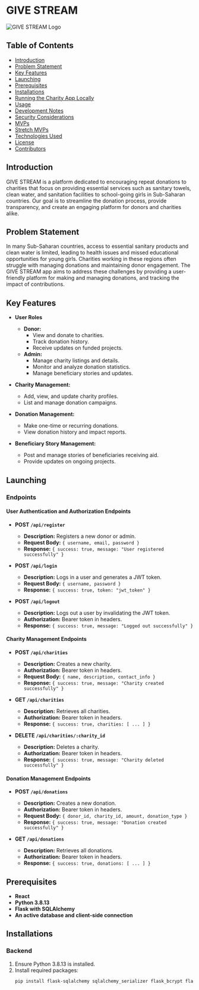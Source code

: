 # GIVE STREAM

![GIVE STREAM Logo](/home/erustus/Documents/give-stream/client/public/GiveStreamLogo.png)

## Table of Contents
- [Introduction](#introduction)
- [Problem Statement](#problem-statement)
- [Key Features](#key-features)
- [Launching](#launching)
- [Prerequisites](#prerequisites)
- [Installations](#installations)
- [Running the Charity App Locally](#running-the-charity-app-locally)
- [Usage](#usage)
- [Development Notes](#development-notes)
- [Security Considerations](#security-considerations)
- [MVPs](#mvps)
- [Stretch MVPs](#stretch-mvps)
- [Technologies Used](#technologies-used)
- [License](#license)
- [Contributors](#contributors)

## Introduction

GIVE STREAM is a platform dedicated to encouraging repeat donations to charities that focus on providing essential services such as sanitary towels, clean water, and sanitation facilities to school-going girls in Sub-Saharan countries. Our goal is to streamline the donation process, provide transparency, and create an engaging platform for donors and charities alike.

## Problem Statement

In many Sub-Saharan countries, access to essential sanitary products and clean water is limited, leading to health issues and missed educational opportunities for young girls. Charities working in these regions often struggle with managing donations and maintaining donor engagement. The GIVE STREAM app aims to address these challenges by providing a user-friendly platform for making and managing donations, and tracking the impact of contributions.

## Key Features

- **User Roles**
  - **Donor:**
    - View and donate to charities.
    - Track donation history.
    - Receive updates on funded projects.
  - **Admin:**
    - Manage charity listings and details.
    - Monitor and analyze donation statistics.
    - Manage beneficiary stories and updates.

- **Charity Management:**
  - Add, view, and update charity profiles.
  - List and manage donation campaigns.

- **Donation Management:**
  - Make one-time or recurring donations.
  - View donation history and impact reports.

- **Beneficiary Story Management:**
  - Post and manage stories of beneficiaries receiving aid.
  - Provide updates on ongoing projects.

## Launching

### Endpoints

#### User Authentication and Authorization Endpoints

- **POST `/api/register`**
  - **Description:** Registers a new donor or admin.
  - **Request Body:** `{ username, email, password }`
  - **Response:** `{ success: true, message: "User registered successfully" }`

- **POST `/api/login`**
  - **Description:** Logs in a user and generates a JWT token.
  - **Request Body:** `{ username, password }`
  - **Response:** `{ success: true, token: "jwt_token" }`

- **POST `/api/logout`**
  - **Description:** Logs out a user by invalidating the JWT token.
  - **Authorization:** Bearer token in headers.
  - **Response:** `{ success: true, message: "Logged out successfully" }`

#### Charity Management Endpoints

- **POST `/api/charities`**
  - **Description:** Creates a new charity.
  - **Authorization:** Bearer token in headers.
  - **Request Body:** `{ name, description, contact_info }`
  - **Response:** `{ success: true, message: "Charity created successfully" }`

- **GET `/api/charities`**
  - **Description:** Retrieves all charities.
  - **Authorization:** Bearer token in headers.
  - **Response:** `{ success: true, charities: [ ... ] }`

- **DELETE `/api/charities/:charity_id`**
  - **Description:** Deletes a charity.
  - **Authorization:** Bearer token in headers.
  - **Response:** `{ success: true, message: "Charity deleted successfully" }`

#### Donation Management Endpoints

- **POST `/api/donations`**
  - **Description:** Creates a new donation.
  - **Authorization:** Bearer token in headers.
  - **Request Body:** `{ donor_id, charity_id, amount, donation_type }`
  - **Response:** `{ success: true, message: "Donation created successfully" }`

- **GET `/api/donations`**
  - **Description:** Retrieves all donations.
  - **Authorization:** Bearer token in headers.
  - **Response:** `{ success: true, donations: [ ... ] }`

## Prerequisites

- **React**
- **Python 3.8.13**
- **Flask with SQLAlchemy**
- **An active database and client-side connection**

## Installations

### Backend

1. Ensure Python 3.8.13 is installed.
2. Install required packages:
   ```sh
   pip install flask-sqlalchemy sqlalchemy_serializer flask_bcrypt flask_jwt_extended faker